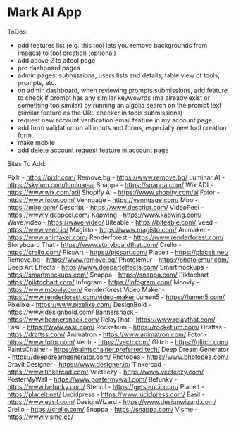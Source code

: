 # Mark AI App

ToDos:
- add features list (e.g. this tool lets you remove backgrounds from images) to tool creation (optional)
- add above 2 to aitool page
- pro dashboard pages
- admin pages, submissions, users lists and details, table view of tools, prompts, etc.
- on admin dashboard, when reviewing prompts submissions, add feature to check if prompt has any similar keywowrds (ma already exist or something too similar) by running an algolia search on the prompt text (similar feature as the URL checker in tools submissions)
- request new account verification email feature in my account page
- add form validation on all inputs and forms, especially new tool creation form.
- make mobile
- add delete account request feature in account page

Sites To Add:

Pixlr - https://pixlr.com/
Remove.bg - https://www.remove.bg/
Luminar AI - https://skylum.com/luminar-ai
Snappa - https://snappa.com/
Wix ADI - https://www.wix.com/adi
Shopify AI - https://www.shopify.com/ai
Fotor - https://www.fotor.com/
Venngage - https://venngage.com/
Miro - https://miro.com/
Descript - https://www.descript.com/
VideoPeel - https://www.videopeel.com/
Kapwing - https://www.kapwing.com/
Wave.video - https://wave.video/
Biteable - https://biteable.com/
Veed - https://www.veed.io/
Magisto - https://www.magisto.com/
Animaker - https://www.animaker.com/
Renderforest - https://www.renderforest.com/
Storyboard That - https://www.storyboardthat.com/
Crello - https://crello.com/
PicsArt - https://picsart.com/
Placeit - https://placeit.net/
Remove.bg - https://www.remove.bg/
Photolemur - https://photolemur.com/
Deep Art Effects - https://www.deeparteffects.com/
Smartmockups - https://smartmockups.com/
Snappa - https://snappa.com/
Piktochart - https://piktochart.com/
Infogram - https://infogram.com/
Moovly - https://www.moovly.com/
Renderforest Video Maker - https://www.renderforest.com/video-maker
Lumen5 - https://lumen5.com/
Pixelixe - https://www.pixelixe.com/
DesignBold - https://www.designbold.com/
Bannersnack - https://www.bannersnack.com/
RelayThat - https://www.relaythat.com/
Easil - https://www.easil.com/
Rocketium - https://rocketium.com/
Draftss - https://draftss.com/
Animatron - https://www.animatron.com/
Fotor - https://www.fotor.com/
Vectr - https://vectr.com/
Glitch - https://glitch.com/
PaintsChainer - https://paintschainer.preferred.tech/
Deep Dream Generator - https://deepdreamgenerator.com/
Photopea - https://www.photopea.com/
Gravit Designer - https://www.designer.io/
Tinkercad - https://www.tinkercad.com/
Vecteezy - https://www.vecteezy.com/
PosterMyWall - https://www.postermywall.com/
Befunky - https://www.befunky.com/
Stencil - https://getstencil.com/
Placeit - https://placeit.net/
Lucidpress - https://www.lucidpress.com/
Easil - https://www.easil.com/
DesignWizard - https://www.designwizard.com/
Crello - https://crello.com/
Snappa - https://snappa.com/
Visme - https://www.visme.co/